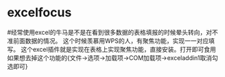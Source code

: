 # excelfocus
#经常使用excel的牛马是不是在看到很多数据的表格填报的时候晕头转向，对不准前面数据的情况。
这个时候羡慕用WPS的人，有聚焦功能，实现一一对应填写。
这个excel插件就是实现在表格上实现聚焦功能，直接安装。打开即可食用
如果想去掉这个功能的{文件→选项→加载项→COM加载项→exceladdin1取消勾选即可}
